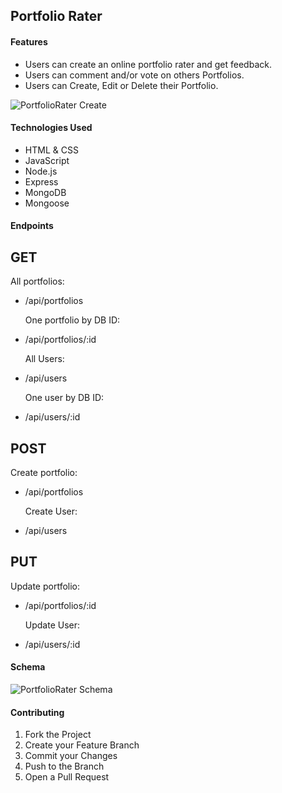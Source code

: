 ## Portfolio Rater

#### Features

- Users can create an online portfolio rater and get feedback.
- Users can comment and/or vote on others Portfolios.
- Users can Create, Edit or Delete their Portfolio.

![PortfolioRater Create](https://user-images.githubusercontent.com/58185036/74962418-1d1c0c80-53cd-11ea-8c07-d77e13b991e1.png)

#### Technologies Used

- HTML & CSS
- JavaScript
- Node.js
- Express
- MongoDB
- Mongoose

#### Endpoints

## GET

All portfolios:

- /api/portfolios

  One portfolio by DB ID:

- /api/portfolios/:id

  All Users:

- /api/users

  One user by DB ID:

- /api/users/:id

## POST

Create portfolio:

- /api/portfolios

  Create User:

- /api/users

## PUT

Update portfolio:

- /api/portfolios/:id

  Update User:

- /api/users/:id

#### Schema

![PortfolioRater Schema](https://user-images.githubusercontent.com/58185036/74962767-ca8f2000-53cd-11ea-997e-8a9ad4fb0a4b.png)

#### Contributing

1. Fork the Project
2. Create your Feature Branch
3. Commit your Changes
4. Push to the Branch
5. Open a Pull Request
